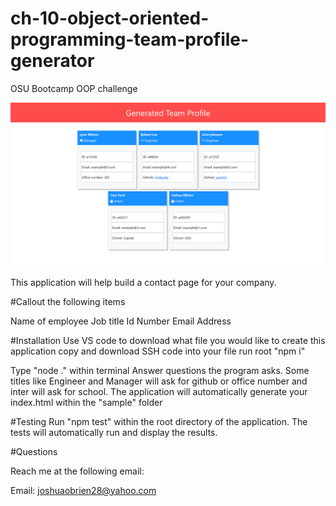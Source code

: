 # ch-10-object-oriented-programming-team-profile-generator
OSU Bootcamp OOP challenge 

![example of generated page](./images/html.generated.sample.png.png)


This application will help build a contact page for your company.

#Callout the following items

Name of employee
Job title
Id Number 
Email Address


#Installation
Use VS code to download what file you would like to create this application
copy and download SSH code into your file
run root "npm i"

Type "node ." within terminal
Answer questions the program asks. Some titles like Engineer and Manager will ask for github or office number and inter will ask for school.
The application will automatically generate your index.html within the "sample" folder

#Testing
Run "npm test" within the root directory of the application. The tests will automatically run and display the results.

#Questions

Reach me at the following email:

Email: joshuaobrien28@yahoo.com